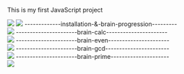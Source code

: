 This is my first JavaScript project

<a href="https://codeclimate.com/github/muzzai/frontend-project-lvl1"><img src="https://api.codeclimate.com/v1/badges/a99a88d28ad37a79dbf6/maintainability" /></a>
<a href="https://travis-ci.com/muzzai/frontend-project-lvl1"><img src="https://travis-ci.com/muzzai/frontend-project-lvl1.svg?branch=master" /></a>
-------------installation-&-brain-progression---------<br>
<a href="https://asciinema.org/a/7F8ASZPrrWSShG5yfbGusmA8A" target="_blank"><img src="https://asciinema.org/a/7F8ASZPrrWSShG5yfbGusmA8A.svg" /></a>
----------------------brain-calc----------------------<br>
<a href="https://asciinema.org/a/nUan1btx6AQMQnBdoxQKLT9Gw" target="_blank"><img src="https://asciinema.org/a/nUan1btx6AQMQnBdoxQKLT9Gw.svg" /></a>
----------------------brain-even----------------------<br>
<a href="https://asciinema.org/a/vMtfQwQznGsqkDPBZVHJbuUIt" target="_blank"><img src="https://asciinema.org/a/vMtfQwQznGsqkDPBZVHJbuUIt.svg" /></a>
----------------------brain-gcd-----------------------<br>
<a href="https://asciinema.org/a/rhbEhPLeKnk8ZllUnMvsyGaoG" target="_blank"><img src="https://asciinema.org/a/rhbEhPLeKnk8ZllUnMvsyGaoG.svg" /></a>
----------------------brain-prime---------------------<br>
<a href="https://asciinema.org/a/ptck94TWOwfUzbfKYQHNVzcVu" target="_blank"><img src="https://asciinema.org/a/ptck94TWOwfUzbfKYQHNVzcVu.svg" /></a>